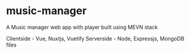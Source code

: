 # music-manager

A Music manager web app with player built using MEVN stack

Clientside - Vue, Nuxtjs, Vuetify
Serverside - Node, Expressjs, MongoDB files
